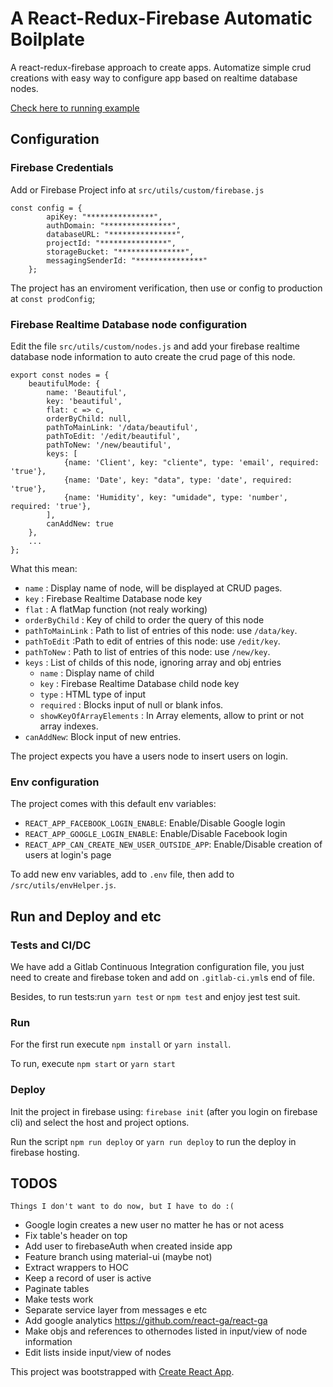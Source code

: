 # A React-Redux-Firebase Automatic Boilplate

A react-redux-firebase approach to create apps. Automatize simple crud creations with easy way to configure app based on realtime database nodes.

[Check here to running example](https://react-redux-firebase-ex.firebaseapp.com)

## Configuration

### Firebase Credentials

Add or Firebase Project info at `src/utils/custom/firebase.js`

```
const config = {
        apiKey: "***************",
        authDomain: "***************",
        databaseURL: "***************",
        projectId: "***************",
        storageBucket: "***************",
        messagingSenderId: "***************"
    };
```

The project has an enviroment verification, then use or config to production at `const prodConfig`;

### Firebase Realtime Database node configuration

Edit the file `src/utils/custom/nodes.js` and add your firebase realtime database node information to auto create the crud page of this node.

```
export const nodes = {
    beautifulMode: {
        name: 'Beautiful',
        key: 'beautiful',
        flat: c => c,
        orderByChild: null,
        pathToMainLink: '/data/beautiful',
        pathToEdit: '/edit/beautiful',
        pathToNew: '/new/beautiful',
        keys: [
            {name: 'Client', key: "cliente", type: 'email', required: 'true'},
            {name: 'Date', key: "data", type: 'date', required: 'true'},
            {name: 'Humidity', key: "umidade", type: 'number', required: 'true'},
        ],
        canAddNew: true
    },
    ...
};
```

What this mean:

- `name` : Display name of node, will be displayed at CRUD pages.
- `key` : Firebase Realtime Database node key
- `flat` : A flatMap function (not realy working)
- `orderByChild` : Key of child to order the query of this node
- `pathToMainLink` : Path to list of entries of this node: use `/data/key`.
- `pathToEdit` :Path to edit of entries of this node: use `/edit/key`.
- `pathToNew` : Path to list of entries of this node: use `/new/key`.
- `keys` :  List of childs of this node, ignoring array and obj entries
    - `name` : Display name of child
    - `key` : Firebase Realtime Database child node key
    - `type` : HTML type of input
    - `required` : Blocks input of null or blank infos.
    - `showKeyOfArrayElements` : In Array elements, allow to print or not array indexes.
- `canAddNew`: Block input of new entries.

The project expects you have a users node to insert users on login.

### Env configuration

The project comes with this default env variables:

- `REACT_APP_FACEBOOK_LOGIN_ENABLE`: Enable/Disable Google login
- `REACT_APP_GOOGLE_LOGIN_ENABLE`:  Enable/Disable Facebook login
- `REACT_APP_CAN_CREATE_NEW_USER_OUTSIDE_APP`:  Enable/Disable creation of users at login's page

To add new env variables, add to `.env` file, then add to `/src/utils/envHelper.js`.

## Run and Deploy and etc

### Tests and CI/DC

We have add a Gitlab Continuous Integration configuration file, you just need to create and firebase token and add on `.gitlab-ci.yml`s end of file.

Besides, to run tests:run `yarn test` or `npm test` and enjoy jest test suit.

### Run
For the first run execute `npm install` or `yarn install`.

To run, execute `npm start` or `yarn start`


### Deploy
Init the project in firebase using: `firebase init` (after you login on firebase cli) and select the host and project options.

Run the script `npm run deploy` or `yarn run deploy` to run the deploy in firebase hosting.

## TODOS

`Things I don't want to do now, but I have to do :(`

- Google login creates a new user no matter he has or not acess
- Fix table's header on top
- Add user to firebaseAuth when created inside app
- Feature branch using material-ui (maybe not)
- Extract wrappers to HOC
- Keep a record of user is active
- Paginate tables
- Make tests work
- Separate service layer from messages e etc
- Add google analytics https://github.com/react-ga/react-ga
- Make objs and references to othernodes listed in input/view of node information
- Edit lists inside input/view of nodes

This project was bootstrapped with [Create React App](https://github.com/facebookincubator/create-react-app).
